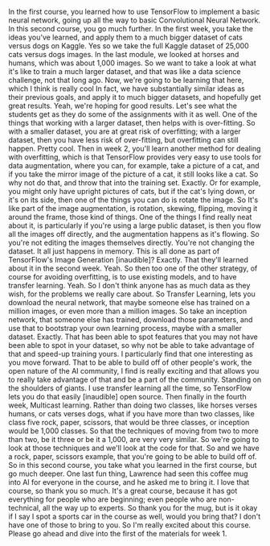 In the first course, you learned how to use TensorFlow to implement a basic neural network, going up all the way to basic Convolutional Neural Network. In this second course, you go much further. In the first week, you take the ideas you've learned, and apply them to a much bigger dataset of cats versus dogs on Kaggle. Yes so we take the full Kaggle dataset of 25,000 cats versus dogs images. In the last module, we looked at horses and humans, which was about 1,000 images. So we want to take a look at what it's like to train a much larger dataset, and that was like a data science challenge, not that long ago. Now, we're going to be learning that here, which I think is really cool In fact, we have substantially similar ideas as their previous goals, and apply it to much bigger datasets, and hopefully get great results. Yeah, we're hoping for good results. Let's see what the students get as they do some of the assignments with it as well. One of the things that working with a larger dataset, then helps with is over-fitting. So with a smaller dataset, you are at great risk of overfitting; with a larger dataset, then you have less risk of over-fitting, but overfitting can still happen. Pretty cool. Then in week 2, you'll learn another method for dealing with overfitting, which is that TensorFlow provides very easy to use tools for data augmentation, where you can, for example, take a picture of a cat, and if you take the mirror image of the picture of a cat, it still looks like a cat. So why not do that, and throw that into the training set. Exactly. Or for example, you might only have upright pictures of cats, but if the cat's lying down, or it's on its side, then one of the things you can do is rotate the image. So It's like part of the image augmentation, is rotation, skewing, flipping, moving it around the frame, those kind of things. One of the things I find really neat about it, is particularly if you're using a large public dataset, is then you flow all the images off directly, and the augmentation happens as it's flowing. So you're not editing the images themselves directly. You're not changing the dataset. It all just happens in memory. This is all done as part of TensorFlow's Image Generation [inaudible]? Exactly. That they'll learned about it in the second week. Yeah. So then too one of the other strategy, of course for avoiding overfitting, is to use existing models, and to have transfer learning. Yeah. So I don't think anyone has as much data as they wish, for the problems we really care about. So Transfer Learning, lets you download the neural network, that maybe someone else has trained on a million images, or even more than a million images. So take an inception network, that someone else has trained, download those parameters, and use that to bootstrap your own learning process, maybe with a smaller dataset. Exactly. That has been able to spot features that you may not have been able to spot in your dataset, so why not be able to take advantage of that and speed-up training yours. I particularly find that one interesting as you move forward. That to be able to build off of other people's work, the open nature of the AI community, I find is really exciting and that allows you to really take advantage of that and be a part of the community. Standing on the shoulders of giants. I use transfer learning all the time, so TensorFlow lets you do that easily [inaudible] open source. Then finally in the fourth week, Multicast learning. Rather than doing two classes, like horses verses humans, or cats verses dogs, what if you have more than two classes, like class five rock, paper, scissors, that would be three classes, or inception would be 1,000 classes. So that the techniques of moving from two to more than two, be it three or be it a 1,000, are very very similar. So we're going to look at those techniques and we'll look at the code for that. So and we have a rock, paper, scissors example, that you're going to be able to build off of. So in this second course, you take what you learned in the first course, but go much deeper. One last fun thing, Lawrence had seen this coffee mug into AI for everyone in the course, and he asked me to bring it. I love that course, so thank you so much. It's a great course, because it has got everything for people who are beginning; even people who are non-technical, all the way up to experts. So thank you for the mug, but is it okay if I say I spot a sports car in the course as well, would you bring that? I don't have one of those to bring to you. So I'm really excited about this course. Please go ahead and dive into the first of the materials for week 1.
